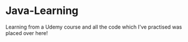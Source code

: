 # Java-Learning

Learning from a Udemy course and all the code which I've practised was placed over here!

